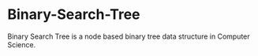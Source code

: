 # Binary-Search-Tree
Binary Search Tree is a node based binary tree data structure in Computer Science.

